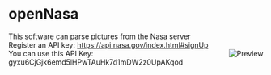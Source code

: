 # openNasa
This software can parse pictures from the Nasa server<br>
Register an API key: https://api.nasa.gov/index.html#signUp<br>
<img align="right" alt="Preview" src="./preivew/logo.png"/>
You can use this API Key: gyxu6CjGjk6emd5lHPwTAuHk7d1mDW2z0UpAKqod
